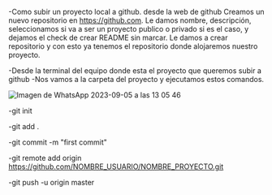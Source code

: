 -Como subir un proyecto local a github.
desde la web de github
Creamos un nuevo repositorio en https://github.com. Le damos nombre, descripción, seleccionamos si va a ser un proyecto publico o privado si es el caso, y dejamos el check de crear README sin marcar. Le damos a crear repositorio y con esto ya tenemos el repositorio donde alojaremos nuestro proyecto.

-Desde la terminal del equipo donde esta el proyecto que queremos subir a github
-Nos vamos a la carpeta del proyecto y ejecutamos estos comandos.

![Imagen de WhatsApp 2023-09-05 a las 13 05 46](https://github.com/DavidProgramer404/como-subir-tu-repositorio-github/assets/100321757/093c4717-6855-4af4-91b6-680402a261e5)


-git init

-git add .

-git commit -m "first commit"

-git remote add origin https://github.com/NOMBRE_USUARIO/NOMBRE_PROYECTO.git

-git push -u origin master
